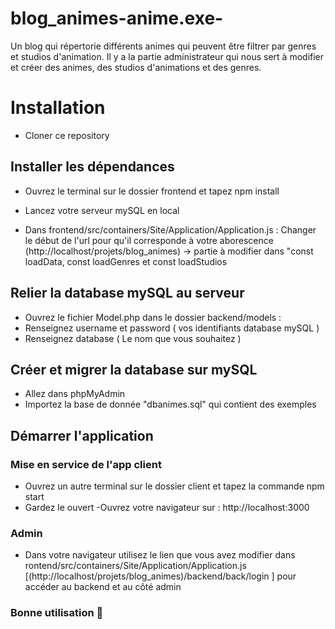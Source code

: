# blog_animes-anime.exe-
Un blog qui répertorie différents animes qui peuvent être filtrer par genres et studios d'animation.
Il y a la partie administrateur qui nous sert à modifier et créer des animes, des studios d'animations et des genres.
# Installation

- Cloner ce repository

## Installer les dépendances
- Ouvrez le terminal sur le dossier frontend et tapez 
npm install

- Lancez votre serveur mySQL en local

- Dans frontend/src/containers/Site/Application/Application.js :
Changer le début de l'url pour qu'il corresponde à votre aborescence
(http://localhost/projets/blog_animes) -> partie à modifier dans "const loadData, const loadGenres et const loadStudios


## Relier la database mySQL au serveur
- Ouvrez le fichier Model.php dans le dossier backend/models :
- Renseignez username et password ( vos identifiants database mySQL )
- Renseignez database ( Le nom que vous souhaitez )

## Créer et migrer la database sur mySQL
- Allez dans phpMyAdmin
- Importez la base de donnée "dbanimes.sql" qui contient des exemples 

## Démarrer l'application

### Mise en service de l'app client
- Ouvrez un autre terminal sur le dossier client et tapez la commande 
npm start
- Gardez le ouvert
-Ouvrez votre navigateur sur :
http://localhost:3000

### Admin
- Dans votre navigateur utilisez le lien que vous avez modifier dans rontend/src/containers/Site/Application/Application.js [(http://localhost/projets/blog_animes)/backend/back/login ] pour accéder au backend et au côté admin

### Bonne utilisation 🙂
